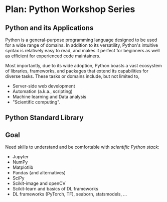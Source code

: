 # Plan: Python Workshop Series

## Python and its Applications

Python is a general-purpose programming language designed to be used for a wide
range of domains. In addition to its versatility, Python's intuitive syntax is
relatively easy to read, and makes it perfect for beginners as well as efficient
for experienced code maintainers.

Most importantly, due to its wide adoption, Python boasts a vast ecosystem of
libraries, frameworks, and packages that extend its capabilities for diverse
tasks. These tasks or domains include, but not limited to,

- Server-side web development
- Automation (a.k.a., scripting)
- Machine learning and Data analysis
- "Scientific computing".

## Python Standard Library

## Goal

Need skills to understand and be comfortable with *scientific Python stack*:

- Jupyter
- NumPy
- Matplotlib
- Pandas (and alternatives)
- SciPy
- Scikit-image and openCV
- Scikit-learn and basics of DL frameworks
- DL frameworks (PyTorch, TF), seaborn, statsmodels, ...

